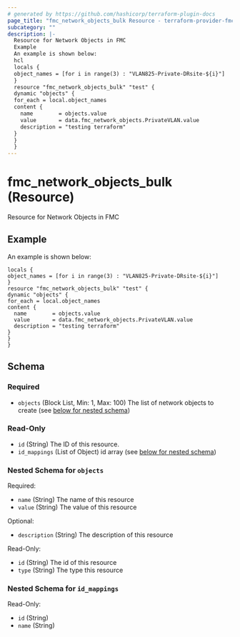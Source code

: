 ```yaml
---
# generated by https://github.com/hashicorp/terraform-plugin-docs
page_title: "fmc_network_objects_bulk Resource - terraform-provider-fmc"
subcategory: ""
description: |-
  Resource for Network Objects in FMC
  Example
  An example is shown below:
  hcl
  locals {
  object_names = [for i in range(3) : "VLAN825-Private-DRsite-${i}"]
  }
  resource "fmc_network_objects_bulk" "test" {
  dynamic "objects" {
  for_each = local.object_names
  content {
    name        = objects.value
    value       = data.fmc_network_objects.PrivateVLAN.value
    description = "testing terraform"
  }
  }
  }
---
```


# fmc_network_objects_bulk (Resource)

Resource for Network Objects in FMC

## Example
An example is shown below: 
```hcl
locals {
object_names = [for i in range(3) : "VLAN825-Private-DRsite-${i}"]
}
resource "fmc_network_objects_bulk" "test" {
dynamic "objects" {
for_each = local.object_names
content {
  name        = objects.value
  value       = data.fmc_network_objects.PrivateVLAN.value
  description = "testing terraform"
}
}
}
```



<!-- schema generated by tfplugindocs -->
## Schema

### Required

- `objects` (Block List, Min: 1, Max: 100) The list of network objects to create (see [below for nested schema](#nestedblock--objects))

### Read-Only

- `id` (String) The ID of this resource.
- `id_mappings` (List of Object) id array (see [below for nested schema](#nestedatt--id_mappings))

<a id="nestedblock--objects"></a>
### Nested Schema for `objects`

Required:

- `name` (String) The name of this resource
- `value` (String) The value of this resource

Optional:

- `description` (String) The description of this resource

Read-Only:

- `id` (String) The id of this resource
- `type` (String) The type this resource


<a id="nestedatt--id_mappings"></a>
### Nested Schema for `id_mappings`

Read-Only:

- `id` (String)
- `name` (String)


